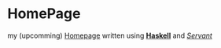 # HomePage

my (upcomming) [Homepage](https://carsten-koenig.net) written using [**Haskell**](https://www.haskell.org/)
and [*Servant*](https://haskell-servant.readthedocs.io/en/stable/)
